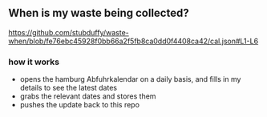 ## When is my waste being collected?
  https://github.com/stubduffy/waste-when/blob/fe76ebc45928f0bb66a2f5fb8ca0dd0f4408ca42/cal.json#L1-L6
  
  ### how it works
  - opens the hamburg Abfuhrkalendar on a daily basis, and fills in my details to see the latest dates
  - grabs the relevant dates and stores them
  - pushes the update back to this repo
  
